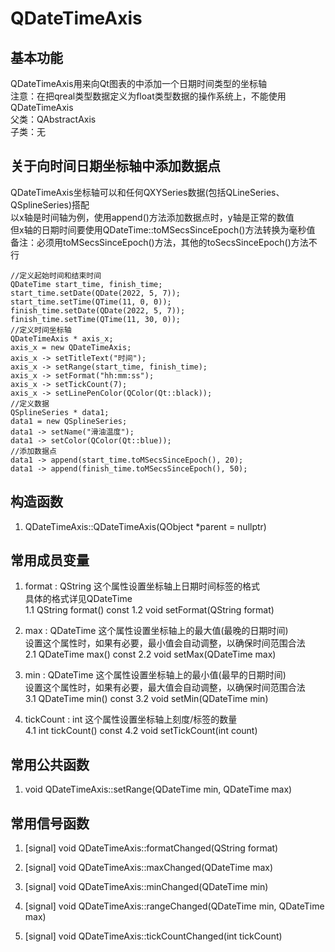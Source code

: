 # QDateTimeAxis

## 基本功能
QDateTimeAxis用来向Qt图表的中添加一个日期时间类型的坐标轴  
注意：在把qreal类型数据定义为float类型数据的操作系统上，不能使用QDateTimeAxis  
父类：QAbstractAxis  
子类：无  


## 关于向时间日期坐标轴中添加数据点
QDateTimeAxis坐标轴可以和任何QXYSeries数据(包括QLineSeries、QSplineSeries)搭配  
以x轴是时间轴为例，使用append()方法添加数据点时，y轴是正常的数值  
但x轴的日期时间要使用QDateTime::toMSecsSinceEpoch()方法转换为毫秒值  
备注：必须用toMSecsSinceEpoch()方法，其他的toSecsSinceEpoch()方法不行  
```
//定义起始时间和结束时间
QDateTime start_time, finish_time;
start_time.setDate(QDate(2022, 5, 7));
start_time.setTime(QTime(11, 0, 0));
finish_time.setDate(QDate(2022, 5, 7));
finish_time.setTime(QTime(11, 30, 0));
//定义时间坐标轴
QDateTimeAxis * axis_x;
axis_x = new QDateTimeAxis;
axis_x -> setTitleText("时间");
axis_x -> setRange(start_time, finish_time);
axis_x -> setFormat("hh:mm:ss");
axis_x -> setTickCount(7);
axis_x -> setLinePenColor(QColor(Qt::black));
//定义数据
QSplineSeries * data1;
data1 = new QSplineSeries;
data1 -> setName("滑油温度");
data1 -> setColor(QColor(Qt::blue));
//添加数据点
data1 -> append(start_time.toMSecsSinceEpoch(), 20);
data1 -> append(finish_time.toMSecsSinceEpoch(), 50);
```


## 构造函数
1. QDateTimeAxis::QDateTimeAxis(QObject \*parent = nullptr)


## 常用成员变量
1. format : QString
这个属性设置坐标轴上日期时间标签的格式  
具体的格式详见QDateTime  
1.1 QString format() const
1.2 void setFormat(QString format)

2. max : QDateTime
这个属性设置坐标轴上的最大值(最晚的日期时间)  
设置这个属性时，如果有必要，最小值会自动调整，以确保时间范围合法  
2.1 QDateTime max() const
2.2 void setMax(QDateTime max)

3. min : QDateTime
这个属性设置坐标轴上的最小值(最早的日期时间)  
设置这个属性时，如果有必要，最大值会自动调整，以确保时间范围合法  
3.1 QDateTime min() const
3.2 void setMin(QDateTime min)

4. tickCount : int
这个属性设置坐标轴上刻度/标签的数量  
4.1 int tickCount() const
4.2 void setTickCount(int count)


## 常用公共函数
1. void QDateTimeAxis::setRange(QDateTime min, QDateTime max)


## 常用信号函数
1. [signal] void QDateTimeAxis::formatChanged(QString format)

2. [signal] void QDateTimeAxis::maxChanged(QDateTime max)

3. [signal] void QDateTimeAxis::minChanged(QDateTime min)

4. [signal] void QDateTimeAxis::rangeChanged(QDateTime min, QDateTime max)

5. [signal] void QDateTimeAxis::tickCountChanged(int tickCount)